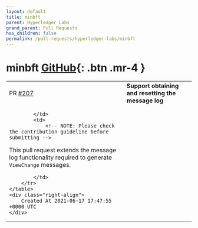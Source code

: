 ```yaml
---
layout: default
title: minbft
parent: Hyperledger Labs
grand_parent: Pull Requests
has_children: false
permalink: /pull-requests/hyperledger-labs/minbft
---
```


# minbft <span class="fs-3 right-align">[GitHub](https://github.com/hyperledger-labs/minbft){: .btn .mr-4 }</span>


<div>
    <table>
        <tr>
            <td>
                PR <a href="https://github.com/hyperledger-labs/minbft/pull/207" class=".btn">#207</a>
            </td>
            <td>
                <b>
                    Support obtaining and resetting the message log
                </b>
            </td>
        </tr>
        <tr>
            <td>
                
            </td>
            <td>
                <!-- NOTE: Please check the contribution guideline before submitting -->

<!-- describe the purpose of the pull request, as well as its benefits
     and possible concerns related to the proposed changes -->
This pull request extends the message log functionality required to generate `ViewChange` messages.

            </td>
        </tr>
    </table>
    <div class="right-align">
        Created At 2021-06-17 17:47:55 +0000 UTC
    </div>
</div>

